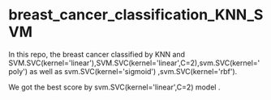 # breast_cancer_classification_KNN_SVM
In this repo, the breast cancer classified by KNN and SVM.SVC(kernel='linear'),SVM.SVC(kernel='linear',C=2),svm.SVC(kernel='poly') as well as svm.SVC(kernel='sigmoid') ,svm.SVC(kernel='rbf').

 We got the best score by svm.SVC(kernel='linear',C=2) model .
